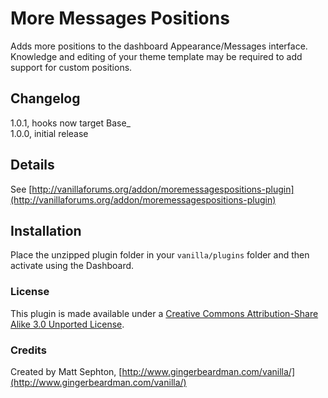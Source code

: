 # More Messages Positions

Adds more positions to the dashboard Appearance/Messages interface.  
Knowledge and editing of your theme template may be required to add support for custom positions.

## Changelog
1.0.1, hooks now target Base_  
1.0.0, initial release  

## Details
See [http://vanillaforums.org/addon/moremessagespositions-plugin](http://vanillaforums.org/addon/moremessagespositions-plugin)

## Installation
Place the unzipped plugin folder in your `vanilla/plugins` folder and then activate using the Dashboard.  

### License
This plugin is made available under a [Creative Commons Attribution-Share Alike 3.0 Unported License](http://creativecommons.org/licenses/by-sa/3.0).

### Credits
Created by Matt Sephton, [http://www.gingerbeardman.com/vanilla/](http://www.gingerbeardman.com/vanilla/)